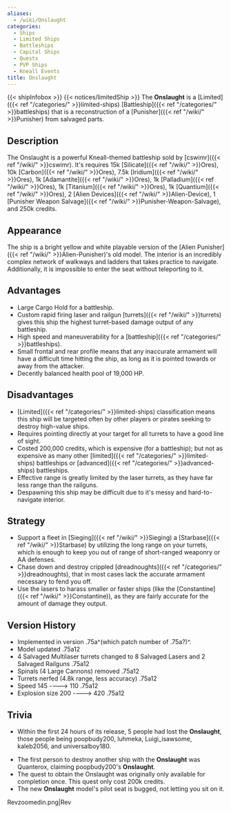 ```yaml
---
aliases:
  - /wiki/Onslaught
categories:
  - Ships
  - Limited Ships
  - Battleships
  - Capital Ships
  - Quests
  - PVP Ships
  - Kneall Events
title: Onslaught
---
```


{{< shipInfobox >}} {{< notices/limitedShip >}} The **Onslaught** is a [Limited]({{< ref "/categories/" >}}limited-ships) [Battleship]({{< ref "/categories/" >}}battleships) that is a reconstruction of a [Punisher]({{< ref "/wiki/" >}}Punisher) from salvaged parts.

## Description

The Onslaught is a powerful Kneall-themed battleship sold by [cswimr]({{< ref "/wiki/" >}}cswimr). It's requires 15k [Silicate]({{< ref "/wiki/" >}}Ores), 10k [Carbon]({{< ref "/wiki/" >}}Ores), 7.5k [Iridium]({{< ref "/wiki/" >}}Ores), 1k [Adamantite]({{< ref "/wiki/" >}}Ores), 1k [Palladium]({{< ref "/wiki/" >}}Ores), 1k [Titanium]({{< ref "/wiki/" >}}Ores), 1k [Quantium]({{< ref "/wiki/" >}}Ores), 2 [Alien Devices]({{< ref "/wiki/" >}}Alien-Device), 1 [Punisher Weapon Salvage]({{< ref "/wiki/" >}}Punisher-Weapon-Salvage), and 250k credits.

## Appearance

The ship is a bright yellow and white playable version of the [Alien Punisher]({{< ref "/wiki/" >}}Alien-Punisher)'s old model. The interior is an incredibly complex network of walkways and ladders that takes practice to navigate. Additionally, it is impossible to enter the seat without teleporting to it.

## Advantages

- Large Cargo Hold for a battleship.
- Custom rapid firing laser and railgun [turrets]({{< ref "/wiki/" >}}turrets) gives this ship the highest turret-based damage output of any battleship.
- High speed and maneuverability for a [battleship]({{< ref "/categories/" >}}battleships).
- Small frontal and rear profile means that any inaccurate armament will have a difficult time hitting the ship, as long as it is pointed towards or away from the attacker.
- Decently balanced health pool of 19,000 HP.

## Disadvantages

- [Limited]({{< ref "/categories/" >}}limited-ships) classification means this ship will be targeted often by other players or pirates seeking to destroy high-value ships.
- Requires pointing directly at your target for all turrets to have a good line of sight.
- Costed 200,000 credits, which is expensive (for a battleship); but not as expensive as many other [limited]({{< ref "/categories/" >}}limited-ships) battleships or [advanced]({{< ref "/categories/" >}}advanced-ships) battleships.
- Effective range is greatly limited by the laser turrets, as they have far less range than the railguns.
- Despawning this ship may be difficult due to it's messy and hard-to-navigate interior.

## Strategy

- Support a fleet in [Sieging]({{< ref "/wiki/" >}}Sieging) a [Starbase]({{< ref "/wiki/" >}}Starbase) by utilizing the long range on your turrets, which is enough to keep you out of range of short-ranged weaponry or AA defenses.
- Chase down and destroy crippled [dreadnoughts]({{< ref "/categories/" >}}dreadnoughts), that in most cases lack the accurate armament necessary to fend you off.
- Use the lasers to harass smaller or faster ships (like the [Constantine]({{< ref "/wiki/" >}}Constantine)), as they are fairly accurate for the amount of damage they output.

## Version History

- Implemented in version .75a^(which patch number of .75a?)^.
- Model updated .75a12
- 4 Salvaged Multilaser turrets changed to 8 Salvaged Lasers and 2 Salvaged Railguns .75a12
- Spinals (4 Large Cannons) removed .75a12
- Turrets nerfed (4.8k range, less accuracy) .75a12
- Speed 145 ----> 110 .75a12
- Explosion size 200 ----> 420 .75a12

## Trivia

- Within the first 24 hours of its release, 5 people had lost the **Onslaught**, those people being poopbudy200, luhmeka, Luigi_isawsome, kaleb2056, and universalboy180.

<!-- -->

- The first person to destroy another ship with the **Onslaught** was Quanterox, claiming poopbudy200's **Onslaught**.
- The quest to obtain the Onslaught was originally only available for completion once. This quest only cost 200k credits.
- The new **Onslaught** model's pilot seat is bugged, not letting you sit on it.

Revzoomedin.png|Rev
